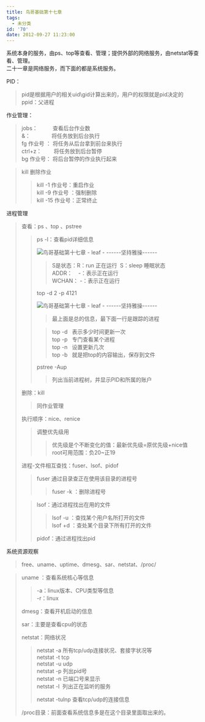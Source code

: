 ```yaml
---
title: 鸟哥基础第十七章
tags:
  - 未分类
id: '70'
date: 2012-09-27 11:23:00
---
```


  
系统本身的服务，由ps、top等查看、管理；提供外部的网络服务，由netstat等查看、管理。  
二十一章是网络服务，而下面的都是系统服务。  
  
  
PID：  

> pid是根据用户的相关uid\\gid计算出来的，用户的权限就是pid决定的  
> ppid：父进程  

  
作业管理：  

> jobs：          查看后台作业数  
> &：              将任务放到后台执行  
> fg 作业号 ： 将任务从后台拿到前台来执行  
> ctrl+z：        将任务放到后台暂停  
> bg 作业号： 将后台暂停的作业执行起来  
>   

> kill 删除作业  
> 
> > kill -1 作业号：重启作业  
> > kill -9 作业号 ：强制删除  
> > kill -15 作业号：正常终止  
> 
>   
>   

进程管理  

> 查看：ps 、top 、pstree  
> 
> > ps -l：查看pid详细信息  
> > 
> > ![鸟哥基础第十七章 - leaf - ------坚持雅操------](http://img5.ph.126.net/rrKT1xL6p3Ho7EDM9aDaBA==/1591178043362340965.jpg "鸟哥基础第十七章 - leaf - ------坚持雅操------")
> > 
> > > S是状态：R：run 正在运行  S：sleep 睡眠状态  
> > > ADDR：    -：表示正在运行  
> > > WCHAN： -：表示正在运行  
> > 
> >   
> > top -d 2 -p 4121  
> > 
> > ![鸟哥基础第十七章 - leaf - ------坚持雅操------](http://img2.ph.126.net/pCEoPAZcCc3t6Zsa5DByDg==/2655153455329455852.jpg "鸟哥基础第十七章 - leaf - ------坚持雅操------")
> > 
> > > 最上面是总的信息，最下面一行是跟踪的进程  
> > 
> > > top -d   表示多少时间更新一次  
> > > top -p   专门查看某个进程  
> > > top -n   设置更新几次  
> > > top -b   就是把top的内容输出，保存到文件  
> > 
> >   
> > pstree -Aup  
> > 
> > > 列出当前进程树，并显示PID和所属的账户  
> > 
> >   
> 
> 删除：kill    
> 
> > 同作业管理  
> 
>   
> 执行顺序：nice、renice  
> 
> > 调整优先级用  
> > 
> > > 优先级是个不断变化的值：最新优先级=原优先级+nice值  
> > > root可用范围：负20~正19  
> > 
> >   
> 
> 进程-文件相互查找：fuser、lsof、pidof  
> 
> > fuser 通过目录查正在使用该目录的进程号  
> > 
> > > fuser -k ：删除进程号  
> > 
> >   
> 
> > lsof：通过进程找出在用的文件  
> > 
> > > lsof -u ：查找某个用户名所打开的文件  
> > > lsof +d ：查处某个目录下所有打开的文件  
> > >   
> > 
> > pidof：通过进程找出pid  
> 
>   

系统资源观察  

> free、uname、uptime、dmesg、sar、netstat、/proc/  
>   

> uname ：查看系统核心等信息  
> 
> > \-a：linux版本、CPU类型等信息  
> > \-r：linux  
> >   
> 
> dmesg：查看开机启动的信息  
>   
> sar：主要是查看cpu的状态  
>   
> netstat：网络状况  
> 
> > netstat -a 所有tcp/udp连接状况、套接字状况等  
> > netstat -t tcp  
> > netstat -u udp  
> > netstat -p 列出pid号  
> > netstat -n 已端口号来显示  
> > netstat -l  列出正在监听的服务  
> >   
> > netstat -tulnp 查看tcp/udp的连接信息  
> 
> >   
> 
> /proc目录：前面查看系统信息多是在这个目录里面取出来的。
